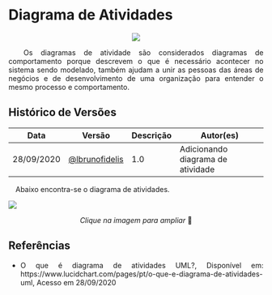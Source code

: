 # Diagrama de Atividades

<div style="display: flex; justify-content: center; align-items:center;">
    <img src="https://unbarqdsw.github.io/2020.1_G11_SYA/assets/modelagem/diagram.png">
</div>

<p align="justify">&emsp;
Os diagramas de atividade são considerados diagramas de comportamento porque descrevem o que é necessário acontecer no sistema sendo modelado, também ajudam a unir as pessoas das áreas de negócios e de desenvolvimento de uma organização para entender o mesmo processo e comportamento.
</p>

## **Histórico de Versões**
Data | Versão | Descrição | Autor(es) 
---- | ----------- | ------ | ---------
28/09/2020 | [@lbrunofidelis](http://github.com/lbrunofidelis)| 1.0 | Adicionando diagrama de atividade |

<p align="justify">&emsp;Abaixo encontra-se o diagrama de atividades.</p>

[![](https://unbarqdsw.github.io/2020.1_G11_SYA/assets/modelagem/atividade.jpg)](https://unbarqdsw.github.io/2020.1_G11_SYA/assets/modelagem/atividade.jpg)
<p align="center"><i>Clique na imagem para ampliar</i> 🔎 </p>

## **Referências**
 * <p align="justify">O que é diagrama de atividades UML?, Disponível em: https://www.lucidchart.com/pages/pt/o-que-e-diagrama-de-atividades-uml, Acesso em 28/09/2020</p>
